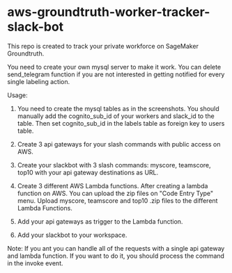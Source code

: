 # aws-groundtruth-worker-tracker-slack-bot
This repo is created to track your private workforce on SageMaker Groundtruth.

You need to create your own mysql server to make it work. You can delete send_telegram function if you are not interested in getting notified for every single labeling action.

Usage:

1) You need to create the mysql tables as in the screenshots. You should manually add the cognito_sub_id of your workers and slack_id to the table. Then set cognito_sub_id in the labels table as foreign key to users table.

2) Create 3 api gateways for your slash commands with public access on AWS.

3) Create your slackbot with 3 slash commands: myscore, teamscore, top10 with your api gateway destinations as URL.
 
4) Create 3 different AWS Lambda functions.
After creating a lambda function on AWS. You can upload the zip files on "Code Entry Type" menu. Upload myscore, teamscore and top10 .zip files to the different Lambda Functions.

5) Add your api gateways as trigger to the Lambda function.

6) Add your slackbot to your workspace.

Note: If you ant you can handle all of the requests with a single api gateway and lambda function. If you want to do it, you should process the command in the invoke event.
